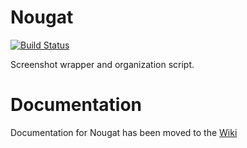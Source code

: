 # Nougat

[![Build Status](https://travis-ci.org/Sweets/nougat.svg?branch=master)](https://travis-ci.org/Sweets/nougat)

Screenshot wrapper and organization script.

# Documentation

Documentation for Nougat has been moved to the [Wiki](https://github.com/Sweets/nougat/wiki)
